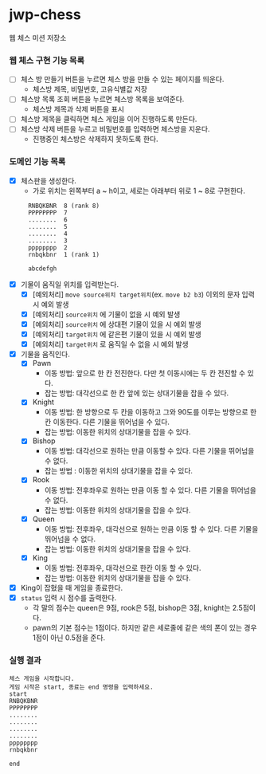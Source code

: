 # jwp-chess

웹 체스 미션 저장소

### 웹 체스 구현 기능 목록

- [ ] 체스 방 만들기 버튼을 누르면 체스 방을 만들 수 있는 페이지를 띄운다.
    - 체스방 제목, 비밀번호, 고유식별값 저장
- [ ] 체스방 목록 조회 버튼을 누르면 체스방 목록을 보여준다.
    - 체스방 제목과 삭제 버튼을 표시
- [ ] 체스방 제목을 클릭하면 체스 게임을 이어 진행하도록 만든다.
- [ ] 체스방 삭제 버튼을 누르고 비밀번호를 입력하면 체스방을 지운다.
    - 진행중인 체스방은 삭제하지 못하도록 한다.

### 도메인 기능 목록

- [x] 체스판을 생성한다.
    - 가로 위치는 왼쪽부터 a ~ h이고, 세로는 아래부터 위로 1 ~ 8로 구현한다.
  ```
    RNBQKBNR  8 (rank 8)
    PPPPPPPP  7
    ........  6
    ........  5
    ........  4
    ........  3
    pppppppp  2
    rnbqkbnr  1 (rank 1)
  
    abcdefgh
  ```
- [x] 기물이 움직일 위치를 입력받는다.
    - [x] [예외처리] `move source위치 target위치`(ex. `move b2 b3`) 이외의 문자 입력 시 예외 발생
    - [x] [예외처리] `source위치` 에 기물이 없을 시 예외 발생
    - [x] [예외처리] `source위치` 에 상대편 기물이 있을 시 예외 발생
    - [x] [예외처리] `target위치` 에 같은편 기물이 있을 시 예외 발생
    - [x] [예외처리] `target위치` 로 움직일 수 없을 시 예외 발생
- [x] 기물을 움직인다.
    - [x] Pawn
        - 이동 방법: 앞으로 한 칸 전진한다. 다만 첫 이동시에는 두 칸 전진할 수 있다.
        - 잡는 방법: 대각선으로 한 칸 앞에 있는 상대기물을 잡을 수 있다.
    - [x] Knight
        - 이동 방법: 한 방향으로 두 칸을 이동하고 그와 90도를 이루는 방향으로 한칸 이동한다. 다른 기물을 뛰어넘을 수 있다.
        - 잡는 방법: 이동한 위치의 상대기물을 잡을 수 있다.
    - [x] Bishop
        - 이동 방법: 대각선으로 원하는 만큼 이동할 수 있다. 다른 기물을 뛰어넘을 수 없다.
        - 잡는 방법 : 이동한 위치의 상대기물을 잡을 수 있다.
    - [x] Rook
        - 이동 방법: 전후좌우로 원하는 만큼 이동 할 수 있다. 다른 기물을 뛰어넘을 수 없다.
        - 잡는 방법: 이동한 위치의 상대기물을 잡을 수 있다.
    - [x] Queen
        - 이동 방법: 전후좌우, 대각선으로 원하는 만큼 이동 할 수 있다. 다른 기물을 뛰어넘을 수 없다.
        - 잡는 방법: 이동한 위치의 상대기물을 잡을 수 있다.
    - [x] King
        - 이동 방법: 전후좌우, 대각선으로 한칸 이동 할 수 있다.
        - 잡는 방법: 이동한 위치의 상대기물을 잡을 수 있다.
- [x] King이 잡혔을 때 게임을 종료한다.
- [x] `status` 입력 시 점수를 출력한다.
    - 각 말의 점수는 queen은 9점, rook은 5점, bishop은 3점, knight는 2.5점이다.
    - pawn의 기본 점수는 1점이다. 하지만 같은 세로줄에 같은 색의 폰이 있는 경우 1점이 아닌 0.5점을 준다.

### 실행 결과

  ```
  체스 게임을 시작합니다.
  게임 시작은 start, 종료는 end 명령을 입력하세요.
  start
  RNBQKBNR
  PPPPPPPP
  ........
  ........
  ........
  ........
  pppppppp
  rnbqkbnr
  
  end
```
